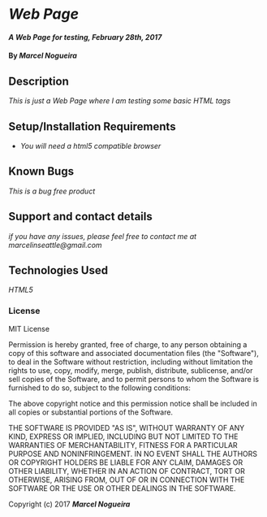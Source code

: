 # _Web Page_

#### _A Web Page for testing, February 28th, 2017_

#### By _**Marcel Nogueira**_

## Description

_This is just a Web Page where I am testing some basic HTML tags_

## Setup/Installation Requirements

* _You will need a html5 compatible browser_

## Known Bugs

_This is a bug free product_

## Support and contact details

_if you have any issues, please feel free to contact me at marcelinseattle@gmail.com_

## Technologies Used

_HTML5_

### License

MIT License

Permission is hereby granted, free of charge, to any person obtaining a copy of this software and associated documentation files (the "Software"), to deal in the Software without restriction, including without limitation the rights to use, copy, modify, merge, publish, distribute, sublicense, and/or sell copies of the Software, and to permit persons to whom the Software is furnished to do so, subject to the following conditions:

The above copyright notice and this permission notice shall be included in all copies or substantial portions of the Software.

THE SOFTWARE IS PROVIDED "AS IS", WITHOUT WARRANTY OF ANY KIND, EXPRESS OR IMPLIED, INCLUDING BUT NOT LIMITED TO THE WARRANTIES OF MERCHANTABILITY, FITNESS FOR A PARTICULAR PURPOSE AND NONINFRINGEMENT. IN NO EVENT SHALL THE AUTHORS OR COPYRIGHT HOLDERS BE LIABLE FOR ANY CLAIM, DAMAGES OR OTHER LIABILITY, WHETHER IN AN ACTION OF CONTRACT, TORT OR OTHERWISE, ARISING FROM, OUT OF OR IN CONNECTION WITH THE SOFTWARE OR THE USE OR OTHER DEALINGS IN THE SOFTWARE.

Copyright (c) 2017 **_Marcel Nogueira_**
